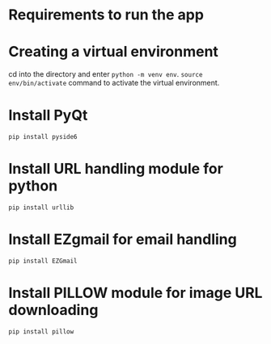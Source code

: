 # Requirements to run the app

# Creating a virtual environment
cd into the directory and enter `python -m venv env`.
`source env/bin/activate` command to activate the virtual environment.

# Install PyQt
`pip install pyside6`

# Install URL handling module for python
`pip install urllib`

# Install EZgmail for email handling 
`pip install EZGmail`

# Install PILLOW module for image URL downloading
`pip install pillow`
